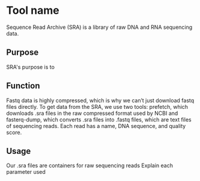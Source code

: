 # Tool name
Sequence Read Archive (SRA) is a library of raw DNA and RNA sequencing data.


## Purpose
SRA's purpose is to 


## Function
Fastq data is highly compressed, which is why we can’t just download fastq files directly. To get data from the SRA, we use two tools: prefetch, which downloads .sra files in the raw compressed format used by NCBI and fasterq-dump, which converts .sra files into .fastq files, which are text files of sequencing reads. Each read has a name, DNA sequence, and quality score.

## Usage
Our .sra files are containers for raw sequencing reads
Explain each parameter used

